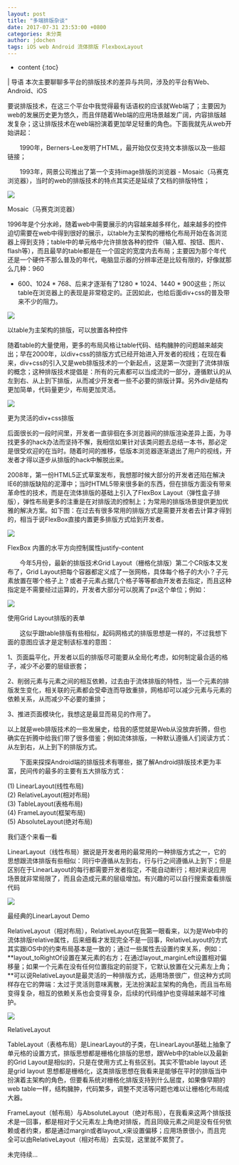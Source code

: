 ```yaml
---
layout: post
title: "多端排版杂谈"
date: 2017-07-31 23:53:00 +0800
categories: 未分类
author: jdochen
tags: iOS web Android 流体排版 FlexboxLayout
---
```


* content
{:toc}

| 导语 本次主要聊聊多平台的排版技术的差异与共同，涉及的平台有Web、Android、iOS

要说排版技术，在这三个平台中我觉得最有话语权的应该就Web端了；主要因为web的发展历史更为悠久，而且伴随着Web端的应用场景越发广阔，内容排版越发复杂；这让排版技术在web端扮演着更加举足轻重的角色。下面我就先从web开始讲起：

       1990年，Berners-Lee发明了HTML，最开始仅仅支持文本排版以及一些超链接；
<!--more-->

       1993年，网景公司推出了第一个支持image排版的浏览器 -
Mosaic（马赛克浏览器），当时的web的排版技术的特点其实还是延续了文档的排版特性；

![](/image/duo_duan_pai_ban_za_tan/6b634333f3e1470a63b4abc64cfb6de455fe740538de0dbe5b0dbdce59556482)

Mosaic（马赛克浏览器）

1996年是个分水岭，随着web中需要展示的内容越来越多样化，越来越多的控件迫切需要在web中得到很好的展示，以table为主架构的栅格化布局开始在各浏览器上得到支持；table中的单元格中允许排放各种的控件（输入框、按钮、图片、flash等），而且最早的table都是在一个固定的宽度内去布局；主要因为那个年代还是一个硬件不那么普及的年代，电脑显示器的分辨率还是比较有限的，好像就那么几种：960
* 600、1024 * 768、后来才逐渐有了1280 * 1024、1440 *
900这些；所以table在浏览器上的表现是非常稳定的。正因如此，也给后面div+css的普及带来不少的阻力。

![](/image/duo_duan_pai_ban_za_tan/1bb136ccd4488057794e54caee950349d24efd0dfa9d6a28ac98d4a453f3059a)

以table为主架构的排版，可以放置各种控件

随着table的大量使用，更多的布局风格让table代码、结构臃肿的问题越来越突出；早在2000年，以div+css的排版方式已经开始进入开发者的视线；在现在看来，div+css的引入又是web排版技术的一个新起点，这是第一次提到了流体排版的概念；这种排版技术提倡是：所有的元素都可以当成流的一部分，遵循默认的从左到右、从上到下排版，从而减少开发者一些不必要的排版计算。另外div是结构更加简单，代码量更少，布局更加灵活。

![](/image/duo_duan_pai_ban_za_tan/872962a58545d8fcd1a7e029499d0b4802ae9ecafc297af8da38a37f7034adfe)

更为灵活的div+css排版

后面很长的一段时间里，开发者一直徘徊在多浏览器间的排版渲染差异上面，为寻找更多的hack办法而坚持不懈，我相信如果针对该类问题去总结一本书，那必定是很受欢迎的在当时。随着时间的推移，低版本浏览器逐渐退出了用户的视线，开发者才得以逐步从排版的hack中解脱出来。

2008年，第一份HTML5正式草案发布，我想那时候大部分的开发者还陷在解决IE6的排版缺陷的泥潭中；当时HTML5带来很多新的东西，但在排版方面没有带来革命性的技术，而是在流体排版的基础上引入了FlexBox
Layout（弹性盒子排版），弹性布局更多的注重是在对排版流的控制上；为常用的排版场景提供更加优雅的解决方案。如下图：在过去有很多常用的排版方式是需要开发者去计算才得到的，相当于说FlexBox直接内置更多排版方式给到开发者。

![](/image/duo_duan_pai_ban_za_tan/0a0abdaaef43eb368a5ec12ba6d64f92fe2a6998f31d42a605228d86914a5752)

FlexBox 内置的水平方向控制属性justify-content

       今年5月份，最新的排版技术Grid Layout（栅格化排版）第二个CR版本又发布了，Grid
Layout把每个容器都定义成了一张网格，具体每个格子的大小？子元素放置在哪个格子上？或者子元素占据几个格子等等都由开发者去指定，而且这种指定是不需要经过运算的，开发者大部分可以脱离了px这个单位；例如：

![](/image/duo_duan_pai_ban_za_tan/fdb7b27f23ce921cdc05234df50d7babd1021c626ebb4f12e334fcaecac1f2e6)

使用Grid Layout排版的表单

       这似乎跟table排版有些相似，起码网格式的排版思想是一样的，不过我想下面的意图应该才是定制该标准的意图：

1、页面扁平化，开发者以后的排版尽可能要从全局化考虑，如何制定最合适的格子，减少不必要的层级嵌套；

2、削弱元素与元素之间的相互依赖，过去由于流体排版的特性，当一个元素的排版发生变化，相关联的元素都会受牵连而导致重排，网格却可以减少元素与元素的依赖关系，从而减少不必要的重排；

3、推进页面模块化，我想这是最显而易见的作用了。

以上就是web排版技术的一些发展史，给我的感觉就是Web从没放弃折腾，但也确实在折腾中给我们带了很多借鉴；例如流体排版，一种默认遵循人们阅读方式：从左到右，从上到下的排版方式。

       下面来探探Android端的排版技术有哪些，据了解Android排版技术更为丰富，民间传的最多的主要有五大排版方式：

(1) LinearLayout(线性布局)  
(2) RelativeLayout(相对布局)  
(3) TableLayout(表格布局)  
(4) FrameLayout(框架布局)  
(5) AbsoluteLayout(绝对布局)

我们逐个来看一看

LinearLayout（线性布局）据说是开发者用的最常用的一种排版方式之一，它的思想跟流体排版有些相似：同行中遵循从左到右，行与行之间遵循从上到下；但是区别在于LinearLayout的每行都需要开发者指定，不能自动断行；相对来说应用场景就非常局限了，而且会造成元素的层级增加。有兴趣的可以自行搜索查看排版代码

![](/image/duo_duan_pai_ban_za_tan/f1cec56ac046582e200e1891e56c5f9114c5cbe6e4f78a9714ee2dbf9243ffdc)

最经典的LinearLayout Demo

RelativeLayout（相对布局），RelativeLayout在我第一眼看来，以为是Web中的流体排版relative属性，后来细看才发现完全不是一回事，RelativeLayout的方式其实跟iOS中的约束布局基本是一致的；通过一些属性去设置约束关系，例如：**layout_toRightOf设置在某元素的右方；在通过layout_marginLeft设置相对偏移量；如果一个元素在没有任何位置指定的前提下，它默认放置在父元素左上角；**可以说RelativeLayout是最灵活的一种排版方式，适用场景很广，但这种方式同样存在它的弊端：太过于灵活则意味离散，无法扮演起主架构的角色，而且当布局变得复杂，相互的依赖关系也会变得复杂，后续的代码维护也变得越来越不可维护。

![](/image/duo_duan_pai_ban_za_tan/b61e8d1222793746ef1ddbcc25353113c8dbc775461722ab5c11d39570d5ffeb)

RelativeLayout

TableLayout（表格布局）是LinearLayout的子类，在LinearLayout基础上抽象了单元格的设置方式，排版思想都是栅格化排版的思想，跟Web中的table以及最新的Grid
Layout是相似的，只是在使用方式上有些区别。其实不管table layout 还是grid layout
思想都是栅格化，这类排版思想在我看来是能够在平时的排版当中扮演着主架构的角色，但要看系统对栅格化排版支持到什么层度，如果像早期的web
table一样，结构臃肿，代码繁多，调整不灵活等问题也难以让栅格化布局成大器。

FrameLayout（帧布局）与AbsoluteLayout（绝对布局），在我看来这两个排版技术是一回事，都是相对于父元素左上角绝对排版，而且同级元素之间是没有任何依赖或者约束，都是通过margin或者layout_x来设置偏移；应用场景很小，而且完全可以由RelativeLayout（相对布局）去实现，这里就不累赘了。

未完待续...

